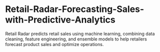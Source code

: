 # Retail-Radar-Forecasting-Sales-with-Predictive-Analytics
Retail Radar predicts retail sales using machine learning, combining data cleaning, feature engineering, and ensemble models to help retailers forecast product sales and optimize operations.
